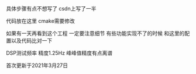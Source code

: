 具体步骤有点不想写了
csdn上写了一半

代码放在这里
cmake需要修改

如果有一天再看到这个工程
一定要注意细节
有些功能实现不了的时候
和这里的配置以及代码比对一下

DSP测试频率
精度1.25Hz
峰峰值精度有点离谱

首次更新于2021年3月27日
